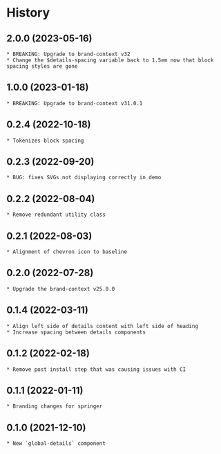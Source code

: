 # History

## 2.0.0 (2023-05-16)
    * BREAKING: Upgrade to brand-context v32
    * Change the $details-spacing variable back to 1.5em now that block spacing styles are gone

## 1.0.0 (2023-01-18)
    * BREAKING: Upgrade to brand-context v31.0.1

## 0.2.4 (2022-10-18)
    * Tokenizes block spacing

## 0.2.3 (2022-09-20)
    * BUG: fixes SVGs not displaying correctly in demo

## 0.2.2 (2022-08-04)
    * Remove redundant utility class

## 0.2.1 (2022-08-03)
    * Alignment of chevron icon to baseline

## 0.2.0 (2022-07-28)
    * Upgrade the brand-context v25.0.0
    
## 0.1.4 (2022-03-11)
    * Align left side of details content with left side of heading
    * Increase spacing between details components

## 0.1.2 (2022-02-18)
    * Remove post install step that was causing issues with CI

## 0.1.1 (2022-01-11)
    * Branding changes for springer

## 0.1.0 (2021-12-10)
    * New `global-details` component
